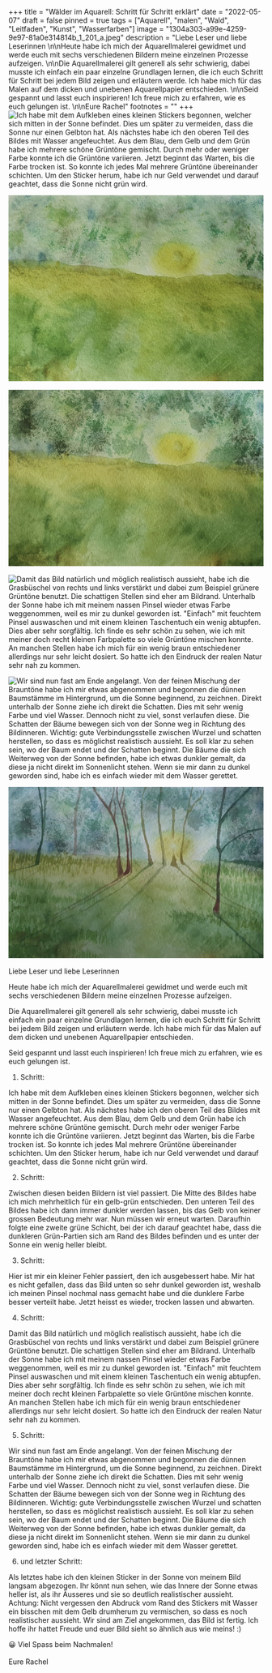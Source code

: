 +++
title = "Wälder im Aquarell: Schritt für Schritt erklärt"
date = "2022-05-07"
draft = false
pinned = true
tags = ["Aquarell", "malen", "Wald", "Leitfaden", "Kunst", "Wasserfarben"]
image = "1304a303-a99e-4259-9e97-81a0e314814b_1_201_a.jpeg"
description = "Liebe Leser und liebe Leserinnen \n\nHeute habe ich mich der Aquarellmalerei gewidmet und werde euch mit sechs verschiedenen Bildern meine einzelnen Prozesse aufzeigen. \n\nDie Aquarellmalerei gilt generell als sehr schwierig, dabei musste ich einfach ein paar einzelne Grundlagen lernen, die ich euch Schritt für Schritt bei jedem Bild zeigen und erläutern werde. Ich habe mich für das Malen auf dem dicken und unebenen Aquarellpapier entschieden. \n\nSeid gespannt und lasst euch inspirieren! Ich freue mich zu erfahren, wie es euch gelungen ist. \n\nEure Rachel"
footnotes = ""
+++
![Ich habe mit dem Aufkleben eines kleinen Stickers begonnen, welcher sich mitten in der Sonne befindet. Dies um später zu vermeiden, dass die Sonne nur einen Gelbton hat. Als nächstes habe ich den oberen Teil des Bildes mit Wasser angefeuchtet. Aus dem Blau, dem Gelb und dem Grün habe ich mehrere schöne Grüntöne gemischt. Durch mehr oder weniger Farbe konnte ich die Grüntöne variieren. Jetzt beginnt das Warten, bis die Farbe trocken ist. So konnte ich jedes Mal mehrere Grüntöne übereinander schichten. Um den Sticker herum, habe ich nur Geld verwendet und darauf geachtet, dass die Sonne nicht grün wird.](c1376207-ca5e-4aa2-b559-224e6e75bd71.jpeg "Schritt 1")

![Zwischen diesen beiden Bildern ist viel passiert. Die Mitte des Bildes habe ich mich mehrheitlich für ein gelb-grün entschieden. Den unteren Teil des Bildes habe ich dann immer dunkler werden lassen, bis das Gelb von keiner grossen Bedeutung mehr war. Nun müssen wir erneut warten. Daraufhin folgte eine zweite grüne Schicht, bei der ich darauf geachtet habe, dass die dunkleren Grün-Partien sich am Rand des Bildes befinden und es unter der Sonne ein wenig heller bleibt.](03fb0725-dbe1-48f0-811f-975458b6e6d0.jpeg "Schritt 2")

![Hier ist mir ein kleiner Fehler passiert, den ich ausgebessert habe. Mir hat es nicht gefallen, dass das Bild unten so sehr dunkel geworden ist, weshalb ich meinen Pinsel nochmal nass gemacht habe und die dunklere Farbe besser verteilt habe. Jetzt heisst es wieder, trocken lassen und abwarten.](d652118b-b303-47c4-810f-a7bdf8aa0a27.jpeg "Schritt 3")

![Damit das Bild natürlich und möglich realistisch aussieht, habe ich die Grasbüschel von rechts und links verstärkt und dabei zum Beispiel grünere Grüntöne benutzt. Die schattigen Stellen sind eher am Bildrand. Unterhalb der Sonne habe ich mit meinem nassen Pinsel wieder etwas Farbe weggenommen, weil es mir zu dunkel geworden ist. "Einfach" mit feuchtem Pinsel auswaschen und mit einem kleinen Taschentuch ein wenig abtupfen. Dies aber sehr sorgfältig. Ich finde es sehr schön zu sehen, wie ich mit meiner doch recht kleinen Farbpalette so viele Grüntöne mischen konnte. An manchen Stellen habe ich mich für ein wenig braun entschiedener allerdings nur sehr leicht dosiert. So hatte ich den Eindruck der realen Natur sehr nah zu kommen.](665dd49b-4772-4039-9b8b-2c20509dd416.jpeg "Schritt 4")

![Wir sind nun fast am Ende angelangt. Von der feinen Mischung der Brauntöne habe ich mir etwas abgenommen und begonnen die dünnen Baumstämme im Hintergrund, um die Sonne beginnend, zu zeichnen. Direkt unterhalb der Sonne ziehe ich direkt die Schatten. Dies mit sehr wenig Farbe und viel Wasser. Dennoch nicht zu viel, sonst verlaufen diese. Die Schatten der Bäume bewegen sich von der Sonne weg in Richtung des Bildinneren. Wichtig: gute Verbindungsstelle zwischen Wurzel und schatten herstellen, so dass es möglichst realistisch aussieht. Es soll klar zu sehen sein, wo der Baum endet und der Schatten beginnt. Die Bäume die sich Weiterweg von der Sonne befinden, habe ich etwas dunkler gemalt, da diese ja nicht direkt im Sonnenlicht stehen. Wenn sie mir dann zu dunkel geworden sind, habe ich es einfach wieder mit dem Wasser gerettet.](3147226a-bd6d-4466-b91f-a59657448607.jpeg "Schritt 5")

![Als letztes habe ich den kleinen Sticker in der Sonne von meinem Bild langsam abgezogen. Ihr könnt nun sehen, wie das Innere der Sonne etwas heller ist, als ihr Äusseres und sie so deutlich realistischer aussieht. Achtung: Nicht vergessen den Abdruck vom Rand des Stickers mit Wasser ein bisschen mit dem Gelb drumherum zu vermischen, so dass es noch realistischer aussieht. Wir sind am Ziel angekommen, das Bild ist fertig. Ich hoffe ihr hattet Freude und euer Bild sieht so ähnlich aus wie meins! :)](1304a303-a99e-4259-9e97-81a0e314814b_1_201_a.jpeg "Schritt 6")

Liebe Leser und liebe Leserinnen 

Heute habe ich mich der Aquarellmalerei gewidmet und werde euch mit sechs verschiedenen Bildern meine einzelnen Prozesse aufzeigen. 

Die Aquarellmalerei gilt generell als sehr schwierig, dabei musste ich einfach ein paar einzelne Grundlagen lernen, die ich euch Schritt für Schritt bei jedem Bild zeigen und erläutern werde. Ich habe mich für das Malen auf dem dicken und unebenen Aquarellpapier entschieden. 

Seid gespannt und lasst euch inspirieren! Ich freue mich zu erfahren, wie es euch gelungen ist. 

1. Schritt: 

Ich habe mit dem Aufkleben eines kleinen Stickers begonnen, welcher sich mitten in der Sonne befindet. Dies um später zu vermeiden, dass die Sonne nur einen Gelbton hat. Als nächstes habe ich den oberen Teil des Bildes mit Wasser angefeuchtet. Aus dem Blau, dem Gelb und dem Grün habe ich mehrere schöne Grüntöne gemischt. Durch mehr oder weniger Farbe konnte ich die Grüntöne variieren. Jetzt beginnt das Warten, bis die Farbe trocken ist. So konnte ich jedes Mal mehrere Grüntöne übereinander schichten. Um den Sticker herum, habe ich nur Geld verwendet und darauf geachtet, dass die Sonne nicht grün wird. 

2. Schritt:

Zwischen diesen beiden Bildern ist viel passiert. Die Mitte des Bildes habe ich mich mehrheitlich für ein gelb-grün entschieden. Den unteren Teil des Bildes habe ich dann immer dunkler werden lassen, bis das Gelb von keiner grossen Bedeutung mehr war. Nun müssen wir erneut warten. Daraufhin folgte eine zweite grüne Schicht, bei der ich darauf geachtet habe, dass die dunkleren Grün-Partien sich am Rand des Bildes befinden und es unter der Sonne ein wenig heller bleibt. 

3. Schritt: 

Hier ist mir ein kleiner Fehler passiert, den ich ausgebessert habe. Mir hat es nicht gefallen, dass das Bild unten so sehr dunkel geworden ist, weshalb ich meinen Pinsel nochmal nass gemacht habe und die dunklere Farbe besser verteilt habe. Jetzt heisst es wieder, trocken lassen und abwarten. 

4. Schritt:

Damit das Bild natürlich und möglich realistisch aussieht, habe ich die Grasbüschel von rechts und links verstärkt und dabei zum Beispiel grünere Grüntöne benutzt. Die schattigen Stellen sind eher am Bildrand. Unterhalb der Sonne habe ich mit meinem nassen Pinsel wieder etwas Farbe weggenommen, weil es mir zu dunkel geworden ist. "Einfach" mit feuchtem Pinsel auswaschen und mit einem kleinen Taschentuch ein wenig abtupfen. Dies aber sehr sorgfältig. Ich finde es sehr schön zu sehen, wie ich mit meiner doch recht kleinen Farbpalette so viele Grüntöne mischen konnte. An manchen Stellen habe ich mich für ein wenig braun entschiedener allerdings nur sehr leicht dosiert. So hatte ich den Eindruck der realen Natur sehr nah zu kommen. 

5. Schritt:

Wir sind nun fast am Ende angelangt. Von der feinen Mischung der Brauntöne habe ich mir etwas abgenommen und begonnen die dünnen Baumstämme im Hintergrund, um die Sonne beginnend, zu zeichnen. Direkt unterhalb der Sonne ziehe ich direkt die Schatten. Dies mit sehr wenig Farbe und viel Wasser. Dennoch nicht zu viel, sonst verlaufen diese. Die Schatten der Bäume bewegen sich von der Sonne weg in Richtung des Bildinneren. Wichtig: gute Verbindungsstelle zwischen Wurzel und schatten herstellen, so dass es möglichst realistisch aussieht. Es soll klar zu sehen sein, wo der Baum endet und der Schatten beginnt. Die Bäume die sich Weiterweg von der Sonne befinden, habe ich etwas dunkler gemalt, da diese ja nicht direkt im Sonnenlicht stehen. Wenn sie mir dann zu dunkel geworden sind, habe ich es einfach wieder mit dem Wasser gerettet. 

6. und letzter Schritt: 

Als letztes habe ich den kleinen Sticker in der Sonne von meinem Bild langsam abgezogen. Ihr könnt nun sehen, wie das Innere der Sonne etwas heller ist, als ihr Äusseres und sie so deutlich realistischer aussieht. Achtung: Nicht vergessen den Abdruck vom Rand des Stickers mit Wasser ein bisschen mit dem Gelb drumherum zu vermischen, so dass es noch realistischer aussieht. Wir sind am Ziel angekommen, das Bild ist fertig. Ich hoffe ihr hattet Freude und euer Bild sieht so ähnlich aus wie meins! :)

😀 Viel Spass beim Nachmalen!\
\
Eure Rachel